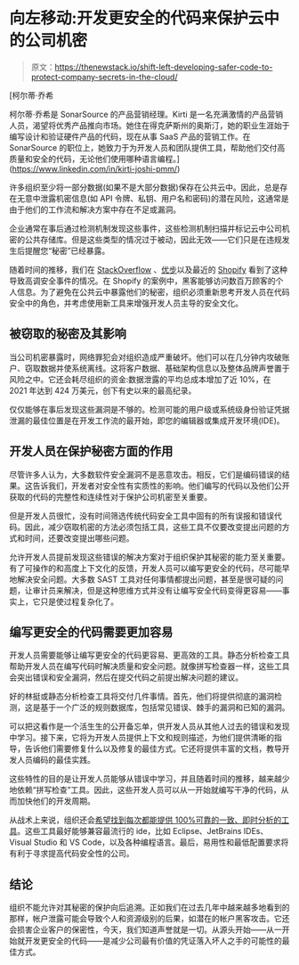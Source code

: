 # 向左移动:开发更安全的代码来保护云中的公司机密

> 原文：<https://thenewstack.io/shift-left-developing-safer-code-to-protect-company-secrets-in-the-cloud/>

[](https://www.linkedin.com/in/kirti-joshi-pmm/)

 [柯尔蒂·乔希

柯尔蒂·乔希是 SonarSource 的产品营销经理。Kirti 是一名充满激情的产品营销人员，渴望将优秀产品推向市场。她住在得克萨斯州的奥斯汀，她的职业生涯始于编写设计和验证硬件产品的代码，现在从事 SaaS 产品的营销工作。在 SonarSource 的职位上，她致力于为开发人员和团队提供工具，帮助他们交付高质量和安全的代码，无论他们使用哪种语言编程。](https://www.linkedin.com/in/kirti-joshi-pmm/) [](https://www.linkedin.com/in/kirti-joshi-pmm/)

许多组织至少将一部分数据(如果不是大部分数据)保存在公共云中。因此，总是存在无意中泄露机密信息(如 API 令牌、私钥、用户名和密码)的潜在风险，这通常是由于他们的工作流和解决方案中存在不足或漏洞。

企业通常在事后通过检测机制发现这些事件，这些检测机制扫描并标记云中公司机密的公共存储库。但是这些类型的情况过于被动，因此无效——它们只是在违规发生后提醒您“秘密”已经暴露。

随着时间的推移，我们在 [StackOverflow](https://stackoverflow.blog/2021/01/25/a-deeper-dive-into-our-may-2019-security-incident/) 、[优步](https://awsinsider.net/articles/2017/11/21/uber-aws-data-breach.aspx)以及最近的 [Shopify](https://latesthackingnews.com/2021/07/30/critical-shopify-vulnerability-exposed-github-access-token-and-shopify-repos/) 看到了这种导致高调安全事件的情况。在 Shopify 的案例中，黑客能够访问数百万顾客的个人信息。为了避免在公共云中暴露他们的秘密，组织必须重新思考开发人员在代码安全中的角色，并考虑使用新工具来增强开发人员主导的安全文化。

## 被窃取的秘密及其影响

当公司机密暴露时，网络罪犯会对组织造成严重破坏。他们可以在几分钟内攻破账户、窃取数据并使系统离线。这将客户数据、基础架构信息以及整体品牌声誉置于风险之中。它还会耗尽组织的资金:数据泄露的平均总成本增加了近 10%，在 2021 年达到 424 万美元，创下有史以来的最高纪录。

仅仅能够在事后发现这些漏洞是不够的。检测可能的用户级或系统级身份验证凭据泄漏的最佳位置是在开发工作流的最开始，即您的编辑器或集成开发环境(IDE)。

## 开发人员在保护秘密方面的作用

尽管许多人认为，大多数软件安全漏洞不是恶意攻击。相反，它们是编码错误的结果。这告诉我们，开发者对安全性有实质性的影响。他们编写的代码以及他们公开获取的代码的完整性和连续性对于保护公司机密至关重要。

但是开发人员很忙，没有时间筛选传统代码安全工具中固有的所有误报和错误代码。因此，减少窃取机密的方法必须包括工具，这些工具不仅要改变提出问题的方式和时间，还要改变提出哪些问题。

允许开发人员提前发现这些错误的解决方案对于组织保护其秘密的能力至关重要。有了可操作的和高度上下文化的反馈，开发人员可以编写更安全的代码，尽可能早地解决安全问题。大多数 SAST 工具对任何事情都提出问题，甚至是很可疑的问题，让审计员来解决，但是这种思维方式并没有让编写安全代码变得更容易——事实上，它只是使过程复杂化了。

## 编写更安全的代码需要更加容易

开发人员需要能够让编写更安全的代码更容易、更高效的工具。静态分析检查工具帮助开发人员在编写代码时解决质量和安全问题。就像拼写检查器一样，这些工具会突出错误和安全漏洞，然后在提交代码之前提出解决问题的建议。

好的林挺或静态分析检查工具将交付几件事情。首先，他们将提供彻底的漏洞检测，这是基于一个广泛的规则数据库，包括常见错误、棘手的漏洞和已知的漏洞。

可以把这看作是一个活生生的公开备忘单，供开发人员从其他人过去的错误和发现中学习。接下来，它将为开发人员提供上下文和规则描述，为他们提供清晰的指导，告诉他们需要修复什么以及修复的最佳方式。它还将提供丰富的文档，教导开发人员编码的最佳实践。

这些特性的目的是让开发人员能够从错误中学习，并且随着时间的推移，越来越少地依赖“拼写检查”工具。因此，这些开发人员可以从一开始就编写干净的代码，从而加快他们的开发周期。

从战术上来说，组织还会[希望找到每次都能提供 100%可靠的一致、即时分析的工具](https://www.sonarlint.org/)。这些工具最好能够兼容最流行的 ide，比如 Eclipse、JetBrains IDEs、Visual Studio 和 VS Code，以及各种编程语言。最后，易用性和最低配置要求将有利于寻求提高代码安全性的公司。

## 结论

组织不能允许对其秘密的保护向后追溯。正如我们在过去几年中越来越多地看到的那样，帐户泄露可能会导致个人和资源级别的后果，如潜在的帐户黑客攻击。它还会损害企业客户的保密性，今天，我们知道声誉就是一切。从源头开始——从一开始就开发更安全的代码——是减少公司最有价值的凭证落入坏人之手的可能性的最佳方式。

<svg xmlns:xlink="http://www.w3.org/1999/xlink" viewBox="0 0 68 31" version="1.1"><title>Group</title> <desc>Created with Sketch.</desc></svg>